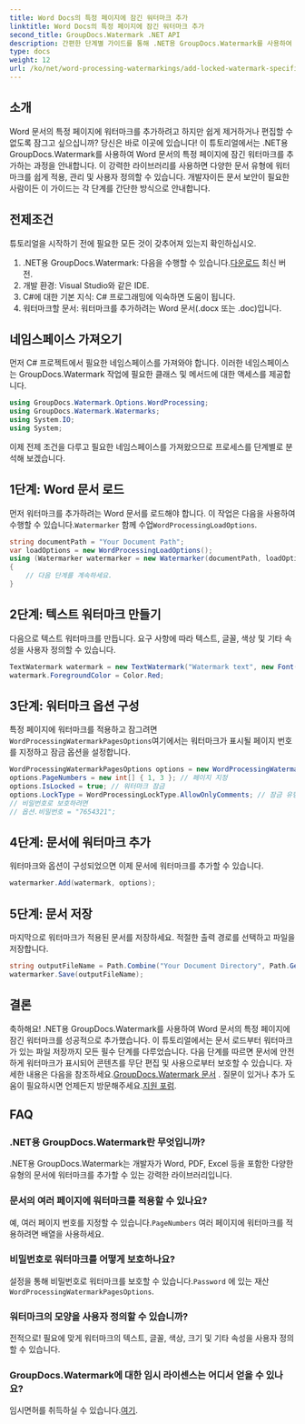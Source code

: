 ```yaml
---
title: Word Docs의 특정 페이지에 잠긴 워터마크 추가
linktitle: Word Docs의 특정 페이지에 잠긴 워터마크 추가
second_title: GroupDocs.Watermark .NET API
description: 간편한 단계별 가이드를 통해 .NET용 GroupDocs.Watermark를 사용하여 Word 문서의 특정 페이지에 잠긴 워터마크를 추가하는 방법을 알아보세요.
type: docs
weight: 12
url: /ko/net/word-processing-watermarkings/add-locked-watermark-specific-pages-word-docs/
---
```

## 소개
Word 문서의 특정 페이지에 워터마크를 추가하려고 하지만 쉽게 제거하거나 편집할 수 없도록 잠그고 싶으십니까? 당신은 바로 이곳에 있습니다! 이 튜토리얼에서는 .NET용 GroupDocs.Watermark를 사용하여 Word 문서의 특정 페이지에 잠긴 워터마크를 추가하는 과정을 안내합니다. 이 강력한 라이브러리를 사용하면 다양한 문서 유형에 워터마크를 쉽게 적용, 관리 및 사용자 정의할 수 있습니다. 개발자이든 문서 보안이 필요한 사람이든 이 가이드는 각 단계를 간단한 방식으로 안내합니다.
## 전제조건
튜토리얼을 시작하기 전에 필요한 모든 것이 갖추어져 있는지 확인하십시오.
1.  .NET용 GroupDocs.Watermark: 다음을 수행할 수 있습니다.[다운로드](https://releases.groupdocs.com/Watermark/net/) 최신 버전.
2. 개발 환경: Visual Studio와 같은 IDE.
3. C#에 대한 기본 지식: C# 프로그래밍에 익숙하면 도움이 됩니다.
4. 워터마크할 문서: 워터마크를 추가하려는 Word 문서(.docx 또는 .doc)입니다.
## 네임스페이스 가져오기
먼저 C# 프로젝트에서 필요한 네임스페이스를 가져와야 합니다. 이러한 네임스페이스는 GroupDocs.Watermark 작업에 필요한 클래스 및 메서드에 대한 액세스를 제공합니다.
```csharp
using GroupDocs.Watermark.Options.WordProcessing;
using GroupDocs.Watermark.Watermarks;
using System.IO;
using System;
```
이제 전제 조건을 다루고 필요한 네임스페이스를 가져왔으므로 프로세스를 단계별로 분석해 보겠습니다.
## 1단계: Word 문서 로드
 먼저 워터마크를 추가하려는 Word 문서를 로드해야 합니다. 이 작업은 다음을 사용하여 수행할 수 있습니다.`Watermarker` 함께 수업`WordProcessingLoadOptions`.
```csharp
string documentPath = "Your Document Path";
var loadOptions = new WordProcessingLoadOptions();
using (Watermarker watermarker = new Watermarker(documentPath, loadOptions))
{
    // 다음 단계를 계속하세요.
}
```
## 2단계: 텍스트 워터마크 만들기
다음으로 텍스트 워터마크를 만듭니다. 요구 사항에 따라 텍스트, 글꼴, 색상 및 기타 속성을 사용자 정의할 수 있습니다.
```csharp
TextWatermark watermark = new TextWatermark("Watermark text", new Font("Arial", 19));
watermark.ForegroundColor = Color.Red;
```
## 3단계: 워터마크 옵션 구성
 특정 페이지에 워터마크를 적용하고 잠그려면`WordProcessingWatermarkPagesOptions`여기에서는 워터마크가 표시될 페이지 번호를 지정하고 잠금 옵션을 설정합니다.
```csharp
WordProcessingWatermarkPagesOptions options = new WordProcessingWatermarkPagesOptions();
options.PageNumbers = new int[] { 1, 3 }; // 페이지 지정
options.IsLocked = true; // 워터마크 잠금
options.LockType = WordProcessingLockType.AllowOnlyComments; // 잠금 유형 설정
// 비밀번호로 보호하려면
// 옵션.비밀번호 = "7654321";
```
## 4단계: 문서에 워터마크 추가
워터마크와 옵션이 구성되었으면 이제 문서에 워터마크를 추가할 수 있습니다.
```csharp
watermarker.Add(watermark, options);
```
## 5단계: 문서 저장
마지막으로 워터마크가 적용된 문서를 저장하세요. 적절한 출력 경로를 선택하고 파일을 저장합니다.
```csharp
string outputFileName = Path.Combine("Your Document Directory", Path.GetFileName(documentPath));
watermarker.Save(outputFileName);
```
## 결론
축하해요! .NET용 GroupDocs.Watermark를 사용하여 Word 문서의 특정 페이지에 잠긴 워터마크를 성공적으로 추가했습니다. 이 튜토리얼에서는 문서 로드부터 워터마크가 있는 파일 저장까지 모든 필수 단계를 다루었습니다. 다음 단계를 따르면 문서에 안전하게 워터마크가 표시되어 콘텐츠를 무단 편집 및 사용으로부터 보호할 수 있습니다.
 자세한 내용은 다음을 참조하세요.[GroupDocs.Watermark 문서](https://reference.groupdocs.com/Watermark/net/) . 질문이 있거나 추가 도움이 필요하시면 언제든지 방문해주세요.[지원 포럼](https://forum.groupdocs.com/c/watermark/19).
## FAQ
### .NET용 GroupDocs.Watermark란 무엇입니까?
.NET용 GroupDocs.Watermark는 개발자가 Word, PDF, Excel 등을 포함한 다양한 유형의 문서에 워터마크를 추가할 수 있는 강력한 라이브러리입니다.
### 문서의 여러 페이지에 워터마크를 적용할 수 있나요?
 예, 여러 페이지 번호를 지정할 수 있습니다.`PageNumbers` 여러 페이지에 워터마크를 적용하려면 배열을 사용하세요.
### 비밀번호로 워터마크를 어떻게 보호하나요?
 설정을 통해 비밀번호로 워터마크를 보호할 수 있습니다.`Password` 에 있는 재산`WordProcessingWatermarkPagesOptions`.
### 워터마크의 모양을 사용자 정의할 수 있습니까?
전적으로! 필요에 맞게 워터마크의 텍스트, 글꼴, 색상, 크기 및 기타 속성을 사용자 정의할 수 있습니다.
### GroupDocs.Watermark에 대한 임시 라이센스는 어디서 얻을 수 있나요?
 임시면허를 취득하실 수 있습니다.[여기](https://purchase.groupdocs.com/temporary-license/).